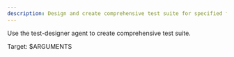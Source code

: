 ```yaml
---
description: Design and create comprehensive test suite for specified functionality
---
```


Use the test-designer agent to create comprehensive test suite.

Target: $ARGUMENTS